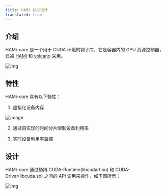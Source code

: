 ```yaml
---
title: HAMi 核心设计
translated: true
---
```


## 介绍

HAMi-core 是一个用于 CUDA 环境的钩子库，它是容器内的 GPU 资源控制器，已被 [HAMi](https://github.com/HAMi-project/HAMi) 和 [volcano](https://github.com/volcano-sh/devices) 采用。

![img](http://localhost:3000/assets/images/hami-arch-21c554a05bce22496db697b7f96b455f.png) 

## 特性

HAMi-core 具有以下特性：
1. 虚拟化设备内存

![image](http://localhost:3000/assets/images/sample_nvidia-smi-95dbf48b49c0cedeae7953d09cb5d632.png)

2. 通过自实现的时间分片限制设备利用率

3. 实时设备利用率监控

## 设计

HAMi-core 通过劫持 CUDA-Runtime(libcudart.so) 和 CUDA-Driver(libcuda.so) 之间的 API 调用来操作，如下图所示：

![img](http://localhost:3000/assets/images/hami-core-position-05ad11c44a37907554b86503decc5b1f.png)